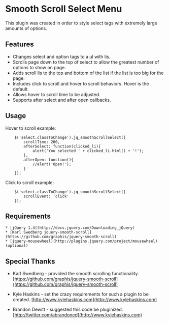 Smooth Scroll Select Menu
=============
This plugin was created in order to style select tags with extremely large amounts of options.


Features
-------

* Changes select and option tags to a ul with lis.
* Scrolls page down to the top of select to allow the greatest number of options to show on page.
* Adds scroll lis to the top and bottom of the list if the list is too big for the page.
* Includes click to scroll and hover to scroll behaviors. Hover is the default.
* Allows hover to scroll time to be adjusted.
* Supports after select and after open callbacks.

Usage
-------

Hover to scroll example:

    	$('select.classToChange').jq_smoothScrollSelect({
			scrollTime: 200,
			afterSelect: function(clicked_li){
				alert('You selected ' + clicked_li.html() + '!');
			},
			afterOpen: function(){
				//alert('Open!');
			}
		});

Click to scroll example:

		$('select.classToChange').jq_smoothScrollSelect({
			scrollEvent: 'click'
		});


Requirements
-------

	* [jQuery 1.4](http://docs.jquery.com/Downloading_jQuery)
	* [Karl Swedberg jquery-smooth-scroll](https://github.com/graphis/jquery-smooth-scroll)
	* [jquery-mousewheel](http://plugins.jquery.com/project/mousewheel)(optional)

Special Thanks
-------

* Karl Swedberg - provided the smooth scrolling functionality.
[https://github.com/graphis/jquery-smooth-scroll](https://github.com/graphis/jquery-smooth-scroll)

* Kyle Haskins - set the crazy requirements for such a plugin to be created.
[http://www.kylehaskins.com](http://www.kylehaskins.com)

* Brandon Dewitt - suggested this code be pluginized.
[http://twitter.com/abrandoned](http://www.kylehaskins.com)
